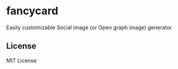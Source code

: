 # fancycard
Easily customizable Social image (or Open graph image) generator 

## License
MIT License